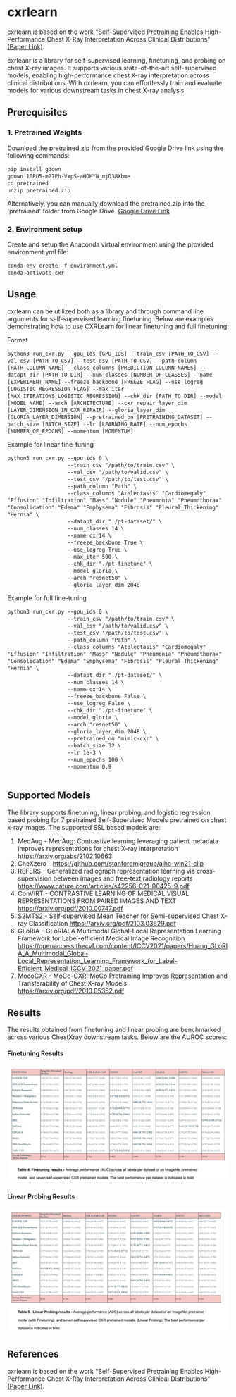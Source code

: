 # cxrlearn

cxrlearn is based on the work "Self-Supervised Pretraining Enables High-Performance Chest X-Ray Interpretation Across Clinical Distributions" [(Paper Link)](https://www.medrxiv.org/content/10.1101/2022.11.19.22282519v1).

cxrleanr is a library for self-supervised learning, finetuning, and probing on chest X-ray images. It supports various state-of-the-art self-supervised models, enabling high-performance chest X-ray interpretation across clinical distributions. With cxrlearn, you can effortlessly train and evaluate models for various downstream tasks in chest X-ray analysis.

## Prerequisites

### 1. Pretrained Weights
Download the pretrained.zip from the provided Google Drive link using the following commands:

```
pip install gdown
gdown 10PU5-m27Ph-VxpS-aHOHYN_njD38Xbme
cd pretrained
unzip pretrained.zip
```
<!--- gdown https://drive.google.com/drive/folders/0ByJvtNcqeRr4VFd6TTYyYW8wYkE?resourcekey=0-yi-xFTNM7msW4fGYJ0uhOA&usp=sharing --->

Alternatively, you can manually download the pretrained.zip into the 'pretrained' folder from Google Drive. [Google Drive Link](https://drive.google.com/drive/folders/0ByJvtNcqeRr4VFd6TTYyYW8wYkE?resourcekey=0-yi-xFTNM7msW4fGYJ0uhOA&usp=sharing)

### 2. Environment setup
Create and setup the Anaconda virtual environment using the provided environment.yml file:
```
conda env create -f environment.yml
conda activate cxr
```

## Usage 

cxrlearn can be utilized both as a library and through command line arguments for self-supervised learning finetuning. Below are examples demonstrating how to use CXRLearn for linear finetuning and full finetuning:

Format
```
python3 run_cxr.py --gpu_ids [GPU_IDS] --train_csv [PATH_TO_CSV] --val_csv [PATH_TO_CSV] --test_csv [PATH_TO_CSV] --path_column [PATH_COLUMN_NAME] --class_columns [PREDICTION_COLUMN_NAMES] --datapt_dir [PATH_TO_DIR] --num_classes [NUMBER_OF_CLASSES] --name [EXPERIMENT_NAME] --freeze_backbone [FREEZE_FLAG] --use_logreg [LOGISTIC_REGRESSION_FLAG] --max_iter [MAX_ITERATIONS_LOGISTIC_REGRESSION] --chk_dir [PATH_TO_DIR] --model [MODEL_NAME] --arch [ARCHITECTURE] --cxr_repair_layer_dim [LAYER_DIMENSION_IN_CXR_REPAIR] --gloria_layer_dim [GLORIA_LAYER_DIMENSION] --pretrained_on [PRETRAINING_DATASET] --batch_size [BATCH_SIZE] --lr [LEARNING_RATE] --num_epochs [NUMBER_OF_EPOCHS] --momentum [MOMENTUM]
```

Example for linear fine-tuning

```
python3 run_cxr.py --gpu_ids 0 \
				   --train_csv "/path/to/train.csv" \
				   --val_csv "/path/to/valid.csv" \
				   --test_csv "/path/to/test.csv" \
				   --path_column "Path" \
				   --class_columns "Atelectasis" "Cardiomegaly" "Effusion" "Infiltration" "Mass" "Nodule" "Pneumonia" "Pneumothorax" "Consolidation" "Edema" "Emphysema" "Fibrosis" "Pleural_Thickening" "Hernia" \
				   --datapt_dir "./pt-dataset/" \
				   --num_classes 14 \
				   --name cxr14 \
				   --freeze_backbone True \
				   --use_logreg True \
				   --max_iter 500 \
				   --chk_dir "./pt-finetune" \
				   --model gloria \
				   --arch "resnet50" \
				   --gloria_layer_dim 2048
```
Example for full fine-tuning
```
python3 run_cxr.py --gpu_ids 0 \
				   --train_csv "/path/to/train.csv" \
				   --val_csv "/path/to/valid.csv" \
				   --test_csv "/path/to/test.csv" \
				   --path_column "Path" \
				   --class_columns "Atelectasis" "Cardiomegaly" "Effusion" "Infiltration" "Mass" "Nodule" "Pneumonia" "Pneumothorax" "Consolidation" "Edema" "Emphysema" "Fibrosis" "Pleural_Thickening" "Hernia" \
				   --datapt_dir "./pt-dataset/" \
				   --num_classes 14 \
				   --name cxr14 \
				   --freeze_backbone False \
				   --use_logreg False \
				   --chk_dir "./pt-finetune" \
				   --model gloria \
				   --arch "resnet50" \
				   --gloria_layer_dim 2048 \
				   --pretrained_on "mimic-cxr" \
				   --batch_size 32 \
				   --lr 1e-3 \
				   --num_epochs 100 \
				   --momentum 0.9


```



## Supported Models
The library supports finetuning, linear probing, and logistic regression based probing for 7 pretrained Self-Supervised Models pretrained on chest x-ray images. The supported SSL based models are:

1. MedAug - MedAug: Contrastive learning leveraging patient metadata improves representations for chest X-ray interpretation https://arxiv.org/abs/2102.10663
2. CheXzero - https://github.com/stanfordmlgroup/aihc-win21-clip
3. REFERS - Generalized radiograph representation learning via cross-supervision between images and free-text radiology reports https://www.nature.com/articles/s42256-021-00425-9.pdf
4. ConVIRT - CONTRASTIVE LEARNING OF MEDICAL VISUAL REPRESENTATIONS FROM PAIRED IMAGES AND TEXT https://arxiv.org/pdf/2010.00747.pdf
5. S2MTS2 - Self-supervised Mean Teacher for Semi-supervised Chest X-ray Classification https://arxiv.org/pdf/2103.03629.pdf
6. GLoRIA - GLoRIA: A Multimodal Global-Local Representation Learning Framework for Label-efficient Medical Image Recognition https://openaccess.thecvf.com/content/ICCV2021/papers/Huang_GLoRIA_A_Multimodal_Global-Local_Representation_Learning_Framework_for_Label-Efficient_Medical_ICCV_2021_paper.pdf
7. MocoCXR - MoCo-CXR: MoCo Pretraining Improves Representation and Transferability of Chest X-ray Models https://arxiv.org/pdf/2010.05352.pdf

## Results

The results obtained from finetuning and linear probing are benchmarked across various ChestXray downstream tasks. Below are the AUROC scores:

#### Finetuning Results
![Finetuning Results](https://github.com/GulatiAditya/cxrlearn/blob/main/imgs/finetuning.png)

#### Linear Probing Results
![Linear Probing Results](https://github.com/GulatiAditya/cxrlearn/blob/main/imgs/linear_probing.png)

## References

cxrlearn is based on the work "Self-Supervised Pretraining Enables High-Performance Chest X-Ray Interpretation Across Clinical Distributions" [(Paper Link)](https://www.medrxiv.org/content/10.1101/2022.11.19.22282519v1).





